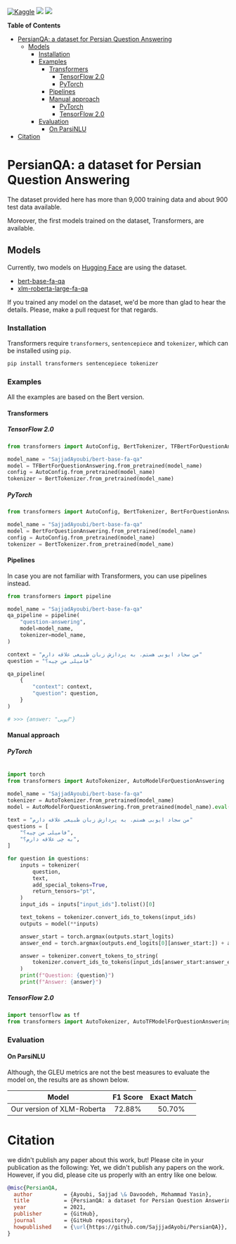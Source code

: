 <a href="https://www.kaggle.com/"><img alt="Kaggle" src="https://img.shields.io/static/v1?label=Kaggle&message=Click&logo=Kaggle&color=20BEFF"/></a>
<a href="https://huggingface.co/"><img src="https://img.shields.io/static/v1?label=%F0%9F%A4%97%20Hugging%20Face&message=Click&color=yellow"></a>
<a href="https://paperswithcode.com/"><img src="https://img.shields.io/static/v1?label=%F0%9F%93%8E%20Papers%20With%20Code&message=Click&color=21cbce"></a>

<!-- markdown-toc start - Don't edit this section manually. -->

**Table of Contents**

- [PersianQA: a dataset for Persian Question Answering](#persianqa-a-dataset-for-persian-question-answering)
  - [Models](#models)
    - [Installation](#installation)
    - [Examples](#examples)
      - [Transformers](#transformers)
        - [TensorFlow 2.0](#tensorflow-20)
        - [PyTorch](#pytorch)
      - [Pipelines](#pipelines)
      - [Manual approach](#manual-approach)
        - [PyTorch](#pytorch-1)
        - [TensorFlow 2.0](#tensorflow-20-1)
    - [Evaluation](#evaluation)
      - [On ParsiNLU](#on-parsinlu)
- [Citation](#citation)

<!-- markdown-toc end -->

# PersianQA: a dataset for Persian Question Answering

The dataset provided here has more than 9,000 training data and about 900 test
data available.

Moreover, the first models trained on the dataset, Transformers, are available.

## Models

Currently, two models on [Hugging Face](https://huggingface.co/SajjadAyoubi/)
are using the dataset.

- [bert-base-fa-qa](https://huggingface.co/SajjadAyoubi/bert-base-fa-qa)
- [xlm-roberta-large-fa-qa](https://huggingface.co/SajjadAyoubi/xlm-roberta-large-fa-qa)

If you trained any model on the dataset, we'd be more than glad to hear the
details. Please, make a pull request for that regards.

### Installation

Transformers require `transformers`, `sentencepiece` and `tokenizer`, which can
be installed using `pip`.

```sh
pip install transformers sentencepiece tokenizer
```

### Examples

All the examples are based on the Bert version.

#### Transformers

##### TensorFlow 2.0

```python
from transformers import AutoConfig, BertTokenizer, TFBertForQuestionAnswering

model_name = "SajjadAyoubi/bert-base-fa-qa"
model = TFBertForQuestionAnswering.from_pretrained(model_name)
config = AutoConfig.from_pretrained(model_name)
tokenizer = BertTokenizer.from_pretrained(model_name)
```

##### PyTorch

```python
from transformers import AutoConfig, BertTokenizer, BertForQuestionAnswering

model_name = "SajjadAyoubi/bert-base-fa-qa"
model = BertForQuestionAnswering.from_pretrained(model_name)
config = AutoConfig.from_pretrained(model_name)
tokenizer = BertTokenizer.from_pretrained(model_name)
```

#### Pipelines

In case you are not familiar with Transformers, you can use pipelines instead.

```python
from transformers import pipeline

model_name = "SajjadAyoubi/bert-base-fa-qa"
qa_pipeline = pipeline(
    "question-answering",
    model=model_name,
    tokenizer=model_name,
)

context = "من سجاد ایوبی هستم. به پردازش زبان طبیعی علاقه دارم"
question = "فامیلی من چیه؟"

qa_pipeline(
    {
        "context": context,
        "question": question,
    }
)

# >>> {answer: "ایوبی"}

```

#### Manual approach

##### PyTorch

```python

import torch
from transformers import AutoTokenizer, AutoModelForQuestionAnswering

model_name = "SajjadAyoubi/bert-base-fa-qa"
tokenizer = AutoTokenizer.from_pretrained(model_name)
model = AutoModelForQuestionAnswering.from_pretrained(model_name).eval()

text = "من سجاد ایوبی هستم. به پردازش زبان طبیعی علاقه دارم"
questions = [
    "فامیلی من چیه؟",
    "به چی علاقه دارم؟",
]

for question in questions:
    inputs = tokenizer(
        question,
        text,
        add_special_tokens=True,
        return_tensors="pt",
    )
    input_ids = inputs["input_ids"].tolist()[0]

    text_tokens = tokenizer.convert_ids_to_tokens(input_ids)
    outputs = model(**inputs)

    answer_start = torch.argmax(outputs.start_logits)
    answer_end = torch.argmax(outputs.end_logits[0][answer_start:]) + answer_start + 1

    answer = tokenizer.convert_tokens_to_string(
        tokenizer.convert_ids_to_tokens(input_ids[answer_start:answer_end])
    )
    print(f"Question: {question}")
    print(f"Answer: {answer}")
```

##### TensorFlow 2.0

```python
import tensorflow as tf
from transformers import AutoTokenizer, AutoTFModelForQuestionAnswering
```

### Evaluation

#### On ParsiNLU

Although, the GLEU metrics are not the best measures to evaluate the model on,
the results are as shown below.

|           Model            | F1 Score | Exact Match |
| :------------------------: | :------: | :---------: |
| Our version of XLM-Roberta |  72.88%  |   50.70%    |

# Citation

we didn't publish any paper about this work, but! Please cite in your
publication as the following: Yet, we didn't publish any papers on the work.
However, if you did, please cite us properly with an entry like one below.

```bibtex
@misc{PersianQA,
  author          = {Ayoubi, Sajjad \& Davoodeh, Mohammad Yasin},
  title           = {PersianQA: a dataset for Persian Question Answering},
  year            = 2021,
  publisher       = {GitHub},
  journal         = {GitHub repository},
  howpublished    = {\url{https://github.com/SajjjadAyobi/PersianQA}},
}
```
